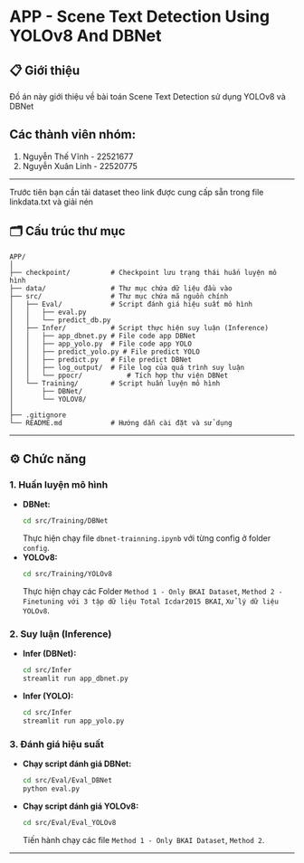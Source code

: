 # APP - Scene Text Detection Using YOLOv8 And DBNet

## 📋 **Giới thiệu**
Đồ án này giới thiệu về bài toán Scene Text Detection sử dụng YOLOv8 và DBNet

## Các thành viên nhóm:
1. Nguyễn Thế Vĩnh - 22521677  
2. Nguyễn Xuân Linh - 22520775

---
Trước tiên bạn cần tải dataset theo link được cung cấp sẵn trong file linkdata.txt và giải nén

## 🗂 **Cấu trúc thư mục**
```plaintext
APP/
│
├── checkpoint/          # Checkpoint lưu trạng thái huấn luyện mô hình
├── data/                # Thư mục chứa dữ liệu đầu vào
├── src/                 # Thư mục chứa mã nguồn chính
│   ├── Eval/            # Script đánh giá hiệu suất mô hình
│   │   ├── eval.py
│   │   └── predict_db.py
│   ├── Infer/           # Script thực hiện suy luận (Inference)
│   │   ├── app_dbnet.py # File code app DBNet
│   │   ├── app_yolo.py  # File code app YOLO
│   │   ├── predict_yolo.py # File predict YOLO
│   │   ├── predict.py   # File predict DBNet
│   │   ├── log_output/  # File log của quá trình suy luận
│   │   └── ppocr/           # Tích hợp thư viện DBNet
│   └── Training/        # Script huấn luyện mô hình
│       ├── DBNet/       
│       └── YOLOV8/
│
├── .gitignore           
└── README.md            # Hướng dẫn cài đặt và sử dụng
```

---

## ⚙️ **Chức năng**
### 1. **Huấn luyện mô hình**
- **DBNet:**
  ```bash
  cd src/Training/DBNet
  ```
  Thực hiện chạy file `dbnet-trainning.ipynb` với từng config ở folder `config`. 
- **YOLOv8:**
  ```bash
  cd src/Training/YOLOv8
  ```
  Thực hiện chạy các Folder `Method 1 - Only BKAI Dataset`, `Method 2 - Finetuning với 3 tập dữ liệu Total Icdar2015 BKAI`, `Xử lý dữ liệu YOLOv8`.

### 2. **Suy luận (Inference)**
- **Infer (DBNet):**
  ```bash
  cd src/Infer
  streamlit run app_dbnet.py
  ```

- **Infer (YOLO):**
  ```bash
  cd src/Infer
  streamlit run app_yolo.py
  ```

### 3. **Đánh giá hiệu suất**
- **Chạy script đánh giá DBNet:**
  ```bash
  cd src/Eval/Eval_DBNet
  python eval.py
  ```
- **Chạy script đánh giá YOLOv8:**
  ```bash
  cd src/Eval/Eval_YOLOv8
  ```
  Tiến hành chạy các file `Method 1 - Only BKAI Dataset`, `Method 2`.
---


